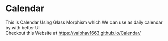 # Calendar
This is Calendar Using Glass Morphism which We can use as daily calendar by with better UI<br>
Checkout this Website at https://vaibhav1663.github.io/Calendar/
